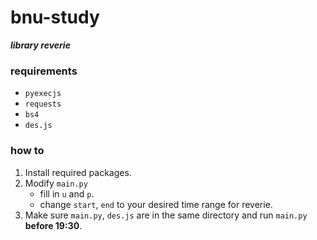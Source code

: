 # bnu-study
***library reverie***

### requirements

- `pyexecjs`
- `requests`
- `bs4`
- `des.js`

### how to

1. Install required packages.
2. Modify `main.py`
    - fill in `u` and `p`.
    - change `start`, `end` to your desired time range for reverie.
3. Make sure `main.py`, `des.js` are in the same directory and run `main.py` **before 19:30**.
